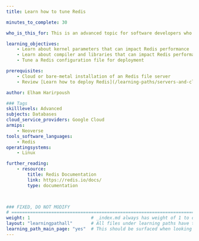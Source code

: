 ```yaml
---
title: Learn how to tune Redis

minutes_to_complete: 30

who_is_this_for: This is an advanced topic for software developers who want to deploy Redis on Arm-based servers and follow best practices to get performance benefits.

learning_objectives:
    - Learn about kernel parameters that can impact Redis performance
    - Learn about compiler and libraries that can impact Redis performance
    - Tune a Redis configuration file for deployment

prerequisites:
    - Cloud or bare-metal installation of an Redis file server
    - Review [Learn how to deploy Redis](/learning-paths/servers-and-cloud-computing/redis/) if you do not already have Redis setup

author: Elham Harirpoush

### Tags
skilllevels: Advanced
subjects: Databases
cloud_service_providers: Google Cloud
armips:
    - Neoverse
tools_software_languages:
    - Redis    
operatingsystems:
    - Linux

further_reading:
    - resource:
        title: Redis Documentation
        link: https://redis.io/docs/
        type: documentation
    


### FIXED, DO NOT MODIFY
# ================================================================================
weight: 1                       # _index.md always has weight of 1 to order correctly
layout: "learningpathall"       # All files under learning paths have this same wrapper
learning_path_main_page: "yes"  # This should be surfaced when looking for related content. Only set for _index.md of learning path content.
---
```

